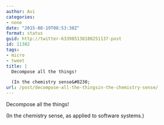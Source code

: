 ```yaml
---
author: Avi
categories:
- none
date: "2015-08-19T08:53:30Z"
format: status
guid: http://twitter-633985138188251137-post
id: 11302
tags:
- micro
- tweet
title: |
  Decompose all the things!

  (In the chemistry sense&#8230;
url: /post/decompose-all-the-thingsin-the-chemistry-sense/
---
```

Decompose all the things!

(In the chemistry sense, as applied to software systems.)